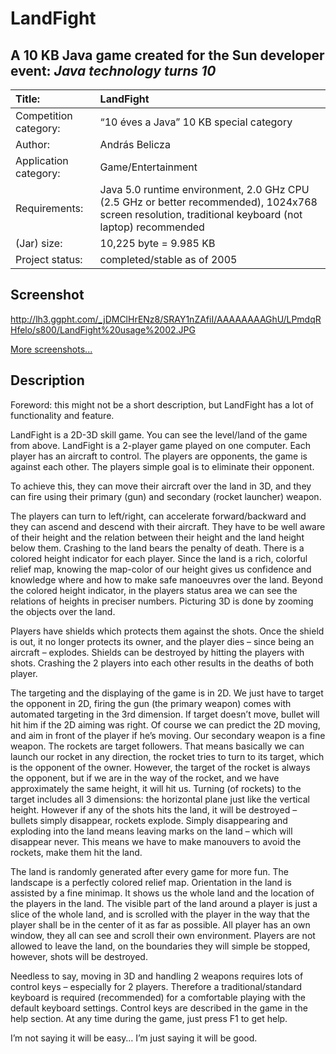 # LandFight #
## A 10 KB Java game created for the Sun developer event: _Java technology turns 10_ ##

|Title:|LandFight|
|:-----|:--------|
|Competition category:|“10 éves a Java” 10 KB special category|
|Author:|András Belicza|
|Application category:|Game/Entertainment|
|Requirements:| Java 5.0 runtime environment, 2.0 GHz CPU (2.5 GHz or better recommended), 1024x768 screen resolution, traditional keyboard (not laptop) recommended|
|(Jar) size:|10,225 byte = 9.985 KB|
|Project status:|completed/stable as of 2005|

## Screenshot ##
http://lh3.ggpht.com/_jDMClHrENz8/SRAY1nZAfiI/AAAAAAAAGhU/LPmdqRHfelo/s800/LandFight%20usage%2002.JPG

[More screenshots...](Screenshots.md)

## Description ##
Foreword: this might not be a short description, but LandFight has a lot of functionality and feature.

LandFight is a 2D-3D skill game. You can see the level/land of the game from above. LandFight is a 2-player game played on one computer. Each player has an aircraft to control. The players are opponents, the game is against each other. The players simple goal is to eliminate their opponent.

To achieve this, they can move their aircraft over the land in 3D, and they can fire using their primary (gun) and secondary (rocket launcher) weapon.

The players can turn to left/right, can accelerate forward/backward and they can ascend and descend with their aircraft. They have to be well aware of their height and the relation between their height and the land height below them. Crashing to the land bears the penalty of death. There is a colored height indicator for each player. Since the land is a rich, colorful relief map, knowing the map-color of our height gives us confidence and knowledge where and how to make safe manoeuvres over the land. Beyond the colored height indicator, in the players status area we can see the relations of heights in preciser numbers. Picturing 3D is done by zooming the objects over the land.

Players have shields which protects them against the shots. Once the shield is out, it no longer protects its owner, and the player dies – since being an aircraft – explodes. Shields can be destroyed by hitting the players with shots. Crashing the 2 players into each other results in the deaths of both player.

The targeting and the displaying of the game is in 2D. We just have to target the opponent in 2D, firing the gun (the primary weapon) comes with automated targeting in the 3rd dimension. If target doesn’t move, bullet will hit him if the 2D aiming was right. Of course we can predict the 2D moving, and aim in front of the player if he’s moving. Our secondary weapon is a fine weapon. The rockets are target followers. That means basically we can launch our rocket in any direction, the rocket tries to turn to its target, which is the opponent of the owner. However, the target of the rocket is always the opponent, but if we are in the  way of the rocket, and we have approximately the same height, it will hit us. Turning (of rockets) to the target includes all 3 dimensions: the horizontal plane just like the vertical height. However if any of the shots hits the land, it will be destroyed – bullets simply disappear, rockets explode. Simply disappearing and exploding into the land means leaving marks on the land – which will disappear never. This means we have to make manouvers to avoid the rockets, make them hit the land.

The land is randomly generated after every game for more fun. The landscape is a perfectly colored relief map. Orientation in the land is assisted by a fine minimap. It shows us the whole land and the location of the players in the land. The visible part of the land around a player is just a slice of the whole land, and is scrolled with the player in the way that the player shall be in the center of it as far as possible. All player has an own window, they all can see and scroll their own environment.  Players are not allowed to leave the land, on the boundaries they will simple be stopped, however, shots will be destroyed.

Needless to say, moving in 3D and handling 2 weapons requires lots of control keys – especially for 2 players. Therefore a traditional/standard keyboard is required (recommended) for a comfortable playing with the default keyboard settings. Control keys are described in the game in the help section. At any time during the game, just press F1 to get help.

I’m not saying it will be easy… I’m just saying it will be good.